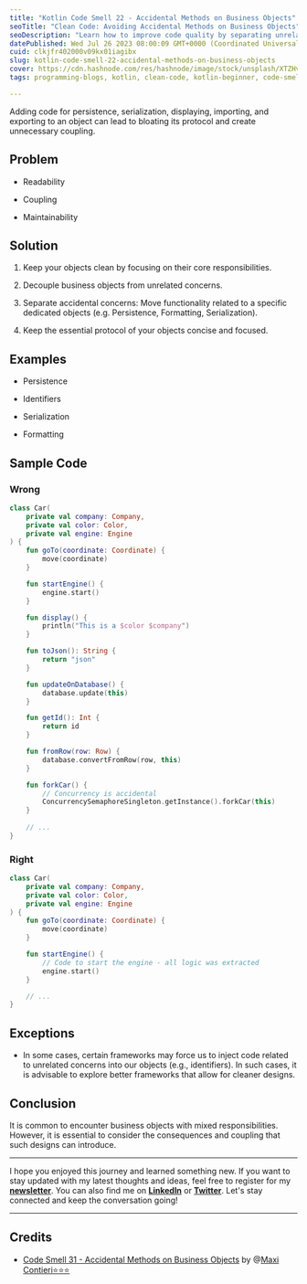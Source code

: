 ```yaml
---
title: "Kotlin Code Smell 22 - Accidental Methods on Business Objects"
seoTitle: "Clean Code: Avoiding Accidental Methods on Business Objects"
seoDescription: "Learn how to improve code quality by separating unrelated concerns from business objects. Prevent coupling and maintain readability."
datePublished: Wed Jul 26 2023 08:00:09 GMT+0000 (Coordinated Universal Time)
cuid: clkjfr402000v09kx01iagibx
slug: kotlin-code-smell-22-accidental-methods-on-business-objects
cover: https://cdn.hashnode.com/res/hashnode/image/stock/unsplash/XTZHvQ9MUKI/upload/8f397712cf318923e98a36e9d5fde76b.jpeg
tags: programming-blogs, kotlin, clean-code, kotlin-beginner, code-smell-1

---
```




Adding code for persistence, serialization, displaying, importing, and exporting to an object can lead to bloating its protocol and create unnecessary coupling.

## Problem

* Readability
    
* Coupling
    
* Maintainability
    

## Solution

1. Keep your objects clean by focusing on their core responsibilities.
    
2. Decouple business objects from unrelated concerns.
    
3. Separate accidental concerns: Move functionality related to a specific dedicated objects (e.g. Persistence, Formatting, Serialization).
    
4. Keep the essential protocol of your objects concise and focused.
    

## Examples

* Persistence
    
* Identifiers
    
* Serialization
    
* Formatting
    

## Sample Code

### Wrong

```kotlin
class Car(
    private val company: Company,
    private val color: Color,
    private val engine: Engine
) {
    fun goTo(coordinate: Coordinate) {
        move(coordinate)
    }

    fun startEngine() {
        engine.start()
    }

    fun display() {
        println("This is a $color $company")
    }

    fun toJson(): String {
        return "json"
    }

    fun updateOnDatabase() {
        database.update(this)
    }

    fun getId(): Int {
        return id
    }

    fun fromRow(row: Row) {
        database.convertFromRow(row, this)
    }

    fun forkCar() {
        // Concurrency is accidental
        ConcurrencySemaphoreSingleton.getInstance().forkCar(this)
    }
    
    // ...
}
```

### Right

```kotlin
class Car(
    private val company: Company,
    private val color: Color,
    private val engine: Engine
) {
    fun goTo(coordinate: Coordinate) {
        move(coordinate)
    }

    fun startEngine() {
        // Code to start the engine - all logic was extracted
        engine.start()
    }

    // ...
}
```

## Exceptions

* In some cases, certain frameworks may force us to inject code related to unrelated concerns into our objects (e.g., identifiers). In such cases, it is advisable to explore better frameworks that allow for cleaner designs.
    

## Conclusion

It is common to encounter business objects with mixed responsibilities. However, it is essential to consider the consequences and coupling that such designs can introduce.

---

I hope you enjoyed this journey and learned something new. If you want to stay updated with my latest thoughts and ideas, feel free to register for my [**newsletter**](https://yonatankarp.com/newsletter). You can also find me on [**LinkedIn**](https://www.linkedin.com/in/yonatankarp/) or [**Twitter**](https://twitter.com/yonatan_karp). Let's stay connected and keep the conversation going!

---

## Credits

* [Code Smell 31 - Accidental Methods on Business Objects](https://maximilianocontieri.com/code-smell-31-accidental-methods-on-business-objects) by @[Maxi Contieri⭐⭐⭐](@mcsee)
